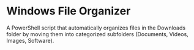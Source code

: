 # Windows File Organizer  

A PowerShell script that automatically organizes files in the Downloads folder by moving them into categorized subfolders (Documents, Videos, Images, Software).  
